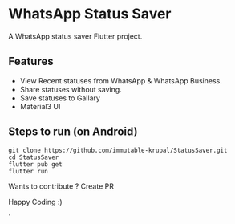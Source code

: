 # WhatsApp Status Saver

A WhatsApp status saver Flutter project.

## Features
* View Recent statuses from WhatsApp & WhatsApp Business.
* Share statuses without saving.
* Save statuses to Gallary
* Material3 UI

## Steps to run (on Android)
``` 
git clone https://github.com/immutable-krupal/StatusSaver.git 
cd StatusSaver
flutter pub get
flutter run 
```
<p> Wants to contribute ? Create PR </p>
<p> Happy Coding :) </p>                              `
